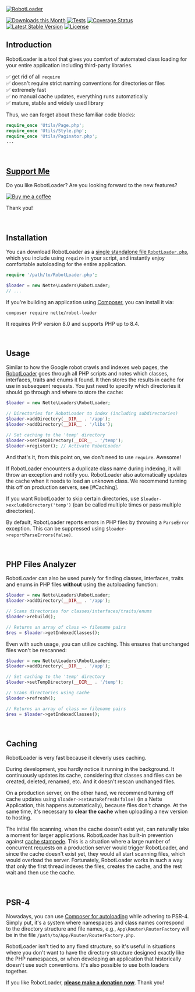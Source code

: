 [![RobotLoader](https://github.com/nette/robot-loader/assets/194960/53a155e2-5959-44c5-8944-d1b9ec203923)](https://doc.nette.org/en/robot-loader)

[![Downloads this Month](https://img.shields.io/packagist/dm/nette/robot-loader.svg)](https://packagist.org/packages/nette/robot-loader)
[![Tests](https://github.com/nette/robot-loader/workflows/Tests/badge.svg?branch=master)](https://github.com/nette/robot-loader/actions)
[![Coverage Status](https://coveralls.io/repos/github/nette/robot-loader/badge.svg?branch=master)](https://coveralls.io/github/nette/robot-loader?branch=master)
[![Latest Stable Version](https://poser.pugx.org/nette/robot-loader/v/stable)](https://github.com/nette/robot-loader/releases)
[![License](https://img.shields.io/badge/license-New%20BSD-blue.svg)](https://github.com/nette/robot-loader/blob/master/license.md)


Introduction
------------

RobotLoader is a tool that gives you comfort of automated class loading for your entire application including third-party libraries.

✅ get rid of all `require`<br>
✅ doesn't require strict naming conventions for directories or files<br>
✅ extremely fast<br>
✅ no manual cache updates, everything runs automatically<br>
✅ mature, stable and widely used library<br>

Thus, we can forget about these familiar code blocks:

```php
require_once 'Utils/Page.php';
require_once 'Utils/Style.php';
require_once 'Utils/Paginator.php';
...
```

 <!---->

[Support Me](https://github.com/sponsors/dg)
--------------------------------------------

Do you like RobotLoader? Are you looking forward to the new features?

[![Buy me a coffee](https://files.nette.org/icons/donation-3.svg)](https://github.com/sponsors/dg)

Thank you!

 <!---->

Installation
------------

You can download RobotLoader as a [single standalone file `RobotLoader.php`](https://github.com/nette/robot-loader/raw/standalone/src/RobotLoader/RobotLoader.php), which you include using `require` in your script, and instantly enjoy comfortable autoloading for the entire application.

```php
require '/path/to/RobotLoader.php';

$loader = new Nette\Loaders\RobotLoader;
// ...
```

If you're building an application using [Composer](https://doc.nette.org/en/best-practices/composer), you can install it via:

```shell
composer require nette/robot-loader
```

It requires PHP version 8.0 and supports PHP up to 8.4.

 <!---->

Usage
-----

Similar to how the Google robot crawls and indexes web pages, the [RobotLoader](https://api.nette.org/robot-loader/master/Nette/Loaders/RobotLoader.html) goes through all PHP scripts and notes which classes, interfaces, traits and enums it found. It then stores the results in cache for use in subsequent requests. You just need to specify which directories it should go through and where to store the cache:

```php
$loader = new Nette\Loaders\RobotLoader;

// Directories for RobotLoader to index (including subdirectories)
$loader->addDirectory(__DIR__ . '/app');
$loader->addDirectory(__DIR__ . '/libs');

// Set caching to the 'temp' directory
$loader->setTempDirectory(__DIR__ . '/temp');
$loader->register(); // Activate RobotLoader
```

And that's it, from this point on, we don't need to use `require`. Awesome!

If RobotLoader encounters a duplicate class name during indexing, it will throw an exception and notify you. RobotLoader also automatically updates the cache when it needs to load an unknown class. We recommend turning this off on production servers, see [#Caching].

If you want RobotLoader to skip certain directories, use `$loader->excludeDirectory('temp')` (can be called multiple times or pass multiple directories).

By default, RobotLoader reports errors in PHP files by throwing a `ParseError` exception. This can be suppressed using `$loader->reportParseErrors(false)`.

 <!---->

PHP Files Analyzer
------------------

RobotLoader can also be used purely for finding classes, interfaces, traits and enums in PHP files **without** using the autoloading function:

```php
$loader = new Nette\Loaders\RobotLoader;
$loader->addDirectory(__DIR__ . '/app');

// Scans directories for classes/interfaces/traits/enums
$loader->rebuild();

// Returns an array of class => filename pairs
$res = $loader->getIndexedClasses();
```

Even with such usage, you can utilize caching. This ensures that unchanged files won't be rescanned:

```php
$loader = new Nette\Loaders\RobotLoader;
$loader->addDirectory(__DIR__ . '/app');

// Set caching to the 'temp' directory
$loader->setTempDirectory(__DIR__ . '/temp');

// Scans directories using cache
$loader->refresh();

// Returns an array of class => filename pairs
$res = $loader->getIndexedClasses();
```

 <!---->

Caching
-------

RobotLoader is very fast because it cleverly uses caching.

During development, you hardly notice it running in the background. It continuously updates its cache, considering that classes and files can be created, deleted, renamed, etc. And it doesn't rescan unchanged files.

On a production server, on the other hand, we recommend turning off cache updates using `$loader->setAutoRefresh(false)` (in a Nette Application, this happens automatically), because files don't change. At the same time, it's necessary to **clear the cache** when uploading a new version to hosting.

The initial file scanning, when the cache doesn't exist yet, can naturally take a moment for larger applications. RobotLoader has built-in prevention against [cache stampede](https://en.wikipedia.org/wiki/Cache_stampede).
This is a situation where a large number of concurrent requests on a production server would trigger RobotLoader, and since the cache doesn't exist yet, they would all start scanning files, which would overload the server.
Fortunately, RobotLoader works in such a way that only the first thread indexes the files, creates the cache, and the rest wait and then use the cache.

 <!---->

PSR-4
-----

Nowadays, you can use [Composer for autoloading](https://doc.nette.org/en/best-practices/composer#toc-autoloading) while adhering to PSR-4. Simply put, it's a system where namespaces and class names correspond to the directory structure and file names, e.g., `App\Router\RouterFactory` will be in the file `/path/to/App/Router/RouterFactory.php`.

RobotLoader isn't tied to any fixed structure, so it's useful in situations where you don't want to have the directory structure designed exactly like the PHP namespaces, or when developing an application that historically doesn't use such conventions. It's also possible to use both loaders together.


If you like RobotLoader, **[please make a donation now](https://nette.org/donate)**. Thank you!
